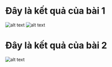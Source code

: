 # Đây là kết quả của bài 1
![alt text](image-1.png)
![alt text](image-2.png)
# Đây là kết quả của bài 2
![alt text](image-3.png)